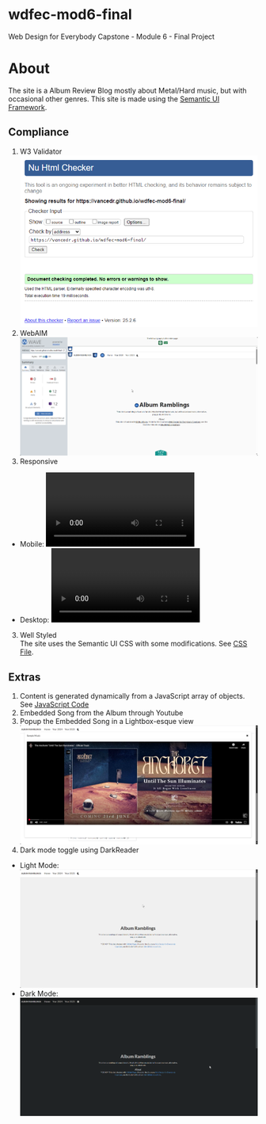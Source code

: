# wdfec-mod6-final
Web Design for Everybody Capstone - Module 6 - Final Project

# About
The site is a Album Review Blog mostly about Metal/Hard music, but with occasional other genres. This site is made using the [Semantic UI Framework](https://semantic-ui.com/).

## Compliance
1. W3 Validator  
![](images/w3validator.png)
2. WebAIM
![](images/webaim%20validation.png)
2. Responsive  
- Mobile:
![](videos/mobile.mp4)
- Desktop: 
![](videos/desktop.mp4)
3. Well Styled  
The site uses the Semantic UI CSS with some modifications. See [CSS File](css/styles.css).

## Extras
1. Content is generated dynamically from a JavaScript array of objects. See [JavaScript Code](/js/javascript.js)
2. Embedded Song from the Album through Youtube
3. Popup the Embedded Song in a Lightbox-esque view  
![](images/embedded_youtube_popup.png)
4. Dark mode toggle using DarkReader
- Light Mode:
![](images/lightmode.png)
- Dark Mode:
![](images/darkmode.png)